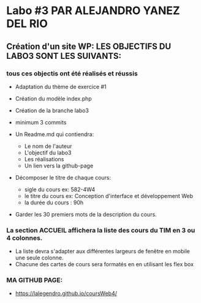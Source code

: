 # Labo #3 PAR ALEJANDRO YANEZ DEL RIO

## Création d'un site WP: LES OBJECTIFS DU LABO3 SONT LES SUIVANTS:

### tous ces objectis ont été réalisés et réussis

- Adaptation du thème de exercice #1
- Création du modèle index.php
- Création de la branche labo3
- minimum 3 commits
- Un Readme.md qui contiendra:
  - Le nom de l'auteur
  - L'objectif du labo3
  - Les réalisations
  - Un lien vers la github-page
- Décomposer le titre de chaque cours:

  - sigle du cours ex: 582-4W4
  - le titre du cours ex: Conception d'interface et développement Web
  - la durée du cours : 90h

- Garder les 30 premiers mots de la description du cours.

### La section ACCUEIL affichera la liste des cours du TIM en 3 ou 4 colonnes.

- La liste devra s'adapter aux différentes largeurs de fenêtre en mobile une seule colonne.
- Chacune des cartes de cours sera formatés en en utilisant les flex box

### MA GITHUB PAGE:

- https://lalegendro.github.io/coursWeb4/
